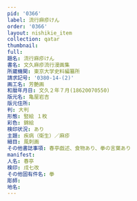 ```yaml
---
pid: '0366'
label: 流行麻疹けん
order: '0366'
layout: nishikie_item
collection: qatar
thumbnail: 
full: 
題名: 流行麻疹けん
書名: 文久麻疹流行漫画集
所蔵機関: 東京大学史料編纂所
請求記号: '0380-14-(2)'
画工名: 芳艶画
和暦年月日: 文久２年７月(18620070550)
版元名: 亀屋岩吉
版元住所: 
判: 大判
形態: 竪絵 １枚
彩色: 錦絵
検印状況: あり
主題: 疾病（衛生）／麻疹
細目: 風刺画
その他書誌事項: 春亭戯述、食物あり、拳の言葉あり
manifest: 
人名: 春亭
検印: 戌七改
その他固有件名: 拳
彫師: 
地名: 
---
```

